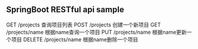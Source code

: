 ## SpringBoot RESTful api sample

GET  /projects	查询项目列表
POST /projects  创建一个新项目
GET	 /projects/name	根据name查询一个项目
PUT	    /projects/name	根据name更新一个项目
DELETE  /projects/name	根据name删除一个项目
